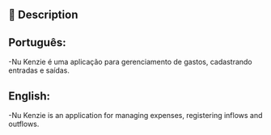 ## 📝 Description

## Português:
-Nu Kenzie é uma aplicação para gerenciamento de gastos, cadastrando entradas e saídas.


## English:
-Nu Kenzie is an application for managing expenses, registering inflows and outflows.
